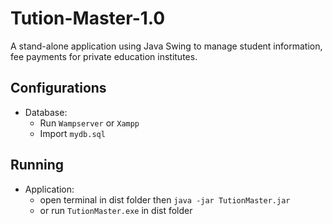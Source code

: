 # Tution-Master-1.0
A stand-alone application using Java Swing to manage student information, fee payments for private education institutes.

## Configurations
  - Database:
    - Run `Wampserver` or `Xampp`
    - Import `mydb.sql` 

## Running
  - Application:
    - open terminal in dist folder then `java -jar TutionMaster.jar`
    - or run `TutionMaster.exe` in dist folder

